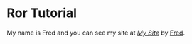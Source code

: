 # Ror Tutorial

My name is Fred and you can see my site at [*My Site*](http://fan.zhang.gl/) by [Fred](http://www.google.com).
